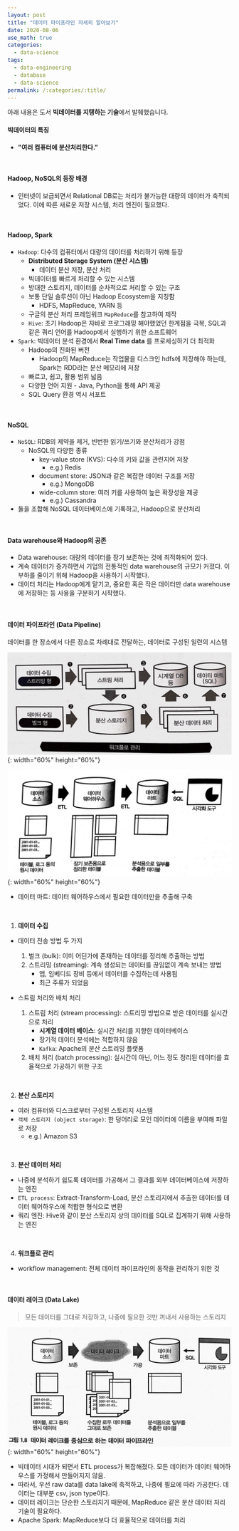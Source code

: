 ```yaml
---
layout: post
title: "데이터 파이프라인 자세히 알아보기"
date: 2020-08-06
use_math: true
categories:
  - data-science
tags:
  - data-engineering
  - database
  - data-science
permalink: /:categories/:title/
---
```

아래 내용은 도서 **빅데이터를 지탱하는 기술**에서 발췌했습니다.

<!-- {% include adsense.html %} -->

#### 빅데이터의 특징
- **"여러 컴퓨터에 분산처리한다."**

<br/>

#### Hadoop, NoSQL의 등장 배경
- 인터넷이 보급되면서 Relational DB로는 처리가 불가능한 대량의 데이터가 축적되었다. 이에 따른 새로운 저장 시스템, 처리 엔진이 필요했다.

<br/>

#### Hadoop, Spark
- `Hadoop`: 다수의 컴퓨터에서 대량의 데이터를 처리하기 위해 등장
  - **Distributed Storage System (분산 시스템)**
      - 데이터 분산 저장, 분산 처리
  - 빅데이터를 빠르게 처리할 수 있는 시스템
  - 방대한 스토리지, 데이터를 순차적으로 처리할 수 있는 구조
  - 보통 단일 솔루션이 아닌 Hadoop Ecosystem을 지칭함
    - HDFS, MapReduce, YARN 등
  - 구글의 분산 처리 프레임워크 `MapReduce`를 참고하여 제작
  - `Hive`: 초기 Hadoop은 자바로 프로그래밍 해야했었던 한계점을 극복, SQL과 같은 쿼리 언어를 Hadoop에서 실행하기 위한 소프트웨어
- `Spark`: 빅데이터 분석 환경에서 **Real Time data** 를 프로세싱하기 더 최적화
  - Hadoop의 진화된 버전
    - Hadoop의 MapReduce는 작업물을 디스크인 hdfs에 저장해야 하는데, Spark는 RDD라는 분산 메모리에 저장
  - 빠르고, 쉽고, 활용 범위 넓음
  - 다양한 언어 지원 - Java, Python을 통해 API 제공
  - SQL Query 환경 역시 서포트

<br/>

#### NoSQL
- `NoSQL`: RDB의 제약을 제거, 빈번한 읽기/쓰기와 분산처리가 강점
  - NoSQL의 다양한 종류
    - key-value store (KVS): 다수의 키와 값을 관련지어 저장
      - e.g.) Redis
    - document store: JSON과 같은 복잡한 데이터 구조를 저장
      - e.g.) MongoDB
    - wide-column store: 여러 키를 사용하여 높은 확장성을 제공
      - e.g.) Cassandra
- 둘을 조합해 NoSQL 데이터베이스에 기록하고, Hadoop으로 분산처리

<br/>

#### Data warehouse와 Hadoop의 공존
- Data warehouse: 대량의 데이터를 장기 보존하는 것에 최적화되어 있다.
- 계속 데이터가 증가하면서 기업의 전통적인 data warehouse의 규모가 커졌다. 이 부하를 줄이기 위해 Hadoop을 사용하기 시작했다.
- 데이터 처리는 Hadoop에게 맡기고, 중요한 혹은 작은 데이터만 data warehouse에 저장하는 등 사용을 구분하기 시작했다.

<br/>

#### 데이터 파이프라인 (Data Pipeline)
데이터를 한 장소에서 다른 장소로 차례대로 전달하는, 데이터로 구성된 일련의 시스템

![data-pipeline](/assets/images/data-pipeline.JPG){: width="60%" height="60%"}

![data-pipeline-2](/assets/images/data-pipeline-2.JPG){: width="60%" height="60%"}
  - 데이터 마트: 데이터 웨어하우스에서 필요한 데이터만을 추출해 구축

<br/>

1) **데이터 수집**

- 데이터 전송 방법 두 가지
  1. 벌크 (bulk): 이미 어딘가에 존재하는 데이터를 정리해 추출하는 방법
  2. 스트리밍 (streaming): 계속 생성되는 데이터를 끊임없이 계속 보내는 방법
     - 앱, 임베디드 장비 등에서 데이터를 수집하는데 사용됨
     - 최근 주류가 되었음

- 스트림 처리와 배치 처리
  1. 스트림 처리 (stream processing): 스트리밍 방법으로 받은 데이터를 실시간으로 처리
     - **시계열 데이터 베이스**: 실시간 처리를 지향한 데이터베이스
     - 장기적 데이터 분석에는 적합하지 않음
     - `Kafka`: Apache의 분산 스트리밍 플랫폼
  2. 배치 처리 (batch processing): 실시간이 아닌, 어느 정도 정리된 데이터를 효율적으로 가공하기 위한 구조

<br/>

2) **분산 스토리지**
- 여러 컴퓨터와 디스크로부터 구성된 스토리지 시스템
- `객체 스토리지 (object storage)`: 한 덩어리로 모인 데이터에 이름을 부여해 파일로 저장
  - e.g.) Amazon S3

<br/>

3) **분산 데이터 처리**
- 나중에 분석하기 쉽도록 데이터를 가공해서 그 결과를 외부 데이터베이스에 저장하는 엔진
- `ETL process`: Extract-Transform-Load, 분산 스토리지에서 추출한 데이터를 데이터 웨어하우스에 적합한 형식으로 변환
- 쿼리 엔진: Hive와 같이 분산 스토리지 상의 데이터를 SQL로 집계하기 위해 사용하는 엔진

<br/>

4) **워크플로 관리**
- workflow management: 전체 데이터 파이프라인의 동작을 관리하기 위한 것

<br/>

#### 데이터 레이크 (Data Lake)
> 모든 데이터를 그대로 저장하고, 나중에 필요한 것만 꺼내서 사용하는 스토리지

![data-lake](/assets/images/data-lake.JPG){: width="60%" height="60%"}

- 빅데이터 시대가 되면서 ETL process가 복잡해졌다. 모든 데이터가 데이터 웨어하우스를 가정해서 만들어지지 않음.
- 따라서, 우선 raw data를 data lake에 축적하고, 나중에 필요에 따라 가공한다. 데이터는 대부분 csv, json type이다.
- 데이터 레이크는 단순한 스토리지기 때문에, MapReduce 같은 분산 데이터 처리 기술이 필요하다.
- Apache Spark: MapReduce보다 더 효율적으로 데이터를 처리
